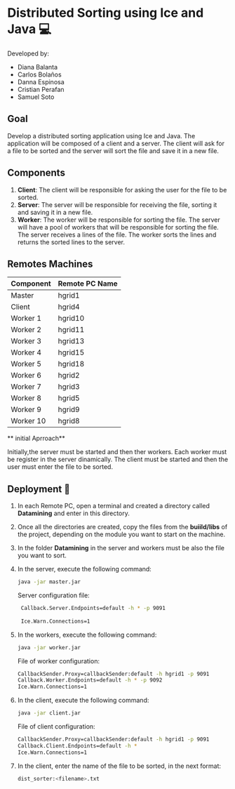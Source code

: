 # **Distributed Sorting using Ice and Java** 💻

Developed by: 

- Diana Balanta
- Carlos Bolaños
- Danna Espinosa
- Cristian Perafan
- Samuel Soto

## **Goal**

Develop a distributed sorting application using Ice and Java. The application will be composed of a client and a server. The client will ask for a file to be sorted and the server will sort the file and save it in a new file.

## **Components**

1. **Client**: The client will be responsible for asking the user for the file to be sorted.
2. **Server**: The server will be responsible for receiving the file, sorting it and saving it in a new file.
3. **Worker**: The worker will be responsible for sorting the file. The server will have a pool of workers that will be responsible for sorting the file. The server receives a lines of the file. The worker sorts the lines and returns the sorted lines to the server. 

## **Remotes Machines**

| Component| Remote PC Name |
|----------|----------|
|   Master   |   hgrid1   |
|   Client   |   hgrid4   |
|   Worker 1   |   hgrid10   |
|   Worker 2  |   hgrid11   |
|   Worker 3  |   hgrid13   |
|   Worker 4   |  hgrid15   |
|   Worker 5   |   hgrid18   |
|   Worker 6   |   hgrid2   |
|   Worker 7   |   hgrid3   |
|   Worker 8   |   hgrid5   |
|   Worker 9   |   hgrid9   |
|   Worker 10   |   hgrid8   |

** initial Aprroach**

Initially,the server must be started and then ther workers. Each worker must be register in the server dinamically. The client must be started and then the user must enter the file to be sorted.

## **Deployment** 🚀

1. In each Remote PC, open a terminal and created a directory called **Datamining** and enter in this directory.

2. Once all the directories are created, copy the files from the **buiild/libs** of the project, depending on the module you want to start on the machine.

3. In the folder **Datamining** in the server and workers must be also the file you want to sort.

3. In the server, execute the following command:

   ```bash
   java -jar master.jar 
   ```
   Server configuration file:
   ```bash
    Callback.Server.Endpoints=default -h * -p 9091
    
    Ice.Warn.Connections=1
   ```

4. In the workers, execute the following command:
   ```bash
   java -jar worker.jar 
   ```
    File of worker configuration:

    ```bash
    CallbackSender.Proxy=callbackSender:default -h hgrid1 -p 9091
    Callback.Worker.Endpoints=default -h * -p 9092
    Ice.Warn.Connections=1
    ```
5. In the client, execute the following command:
    ```bash
   java -jar client.jar 
   ```
   File of client configuration:
    ```bash
    CallbackSender.Proxy=callbackSender:default -h hgrid1 -p 9091
    Callback.Client.Endpoints=default -h *
    Ice.Warn.Connections=1
   ```
   
4. In the client, enter the name of the file to be sorted, in the next format:
   ```bash
   dist_sorter:<filename>.txt
   ```
